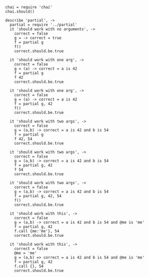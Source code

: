     chai = require 'chai'
    chai.should()

    describe 'partial', ->
      partial = require '../partial'
      it 'should work with no arguments', ->
        correct = false
        g = -> correct = true
        f = partial g
        f()
        correct.should.be.true

      it 'should work with one arg', ->
        correct = false
        g = (a) -> correct = a is 42
        f = partial g
        f 42
        correct.should.be.true

      it 'should work with one arg', ->
        correct = false
        g = (a) -> correct = a is 42
        f = partial g, 42
        f()
        correct.should.be.true

      it 'should work with two args', ->
        correct = false
        g = (a,b) -> correct = a is 42 and b is 54
        f = partial g
        f 42, 54
        correct.should.be.true

      it 'should work with two args', ->
        correct = false
        g = (a,b) -> correct = a is 42 and b is 54
        f = partial g, 42
        f 54
        correct.should.be.true

      it 'should work with two args', ->
        correct = false
        g = (a,b) -> correct = a is 42 and b is 54
        f = partial g, 42, 54
        f()
        correct.should.be.true

      it 'should work with this', ->
        correct = false
        g = (a,b) -> correct = a is 42 and b is 54 and @me is 'me'
        f = partial g, 42
        f.call {me:'me'}, 54
        correct.should.be.true

      it 'should work with this', ->
        correct = false
        @me = 'me'
        g = (a,b) => correct = a is 42 and b is 54 and @me is 'me'
        f = partial g, 42
        f.call {}, 54
        correct.should.be.true
